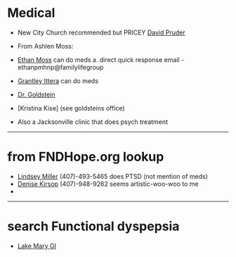 # Medical
* New City Church recommended but PRICEY [David Pruder](https://psychiatrypsychotherapypllc.com)
* From Ashlen Moss:
* [Ethan Moss](https://familylifecounselingcenter.com/licensed-clinicians/#brxe-emtngi) can do meds
    a. direct quick response email - ethanpmhnp@familylifegroup
* [Grantley Ittera](https://brainandmindinstitute.com) can do meds
* [Dr. Goldstein](https://winterpark.md)

* [Kristina Kise] (see goldsteins office)
 
* Also a Jacksonville clinic that does psych treatment
    
---
# from FNDHope.org lookup
* [Lindsey Miller](https://oviedocounselingassociates.com/)  (407)-493-5465  does PTSD (not mention of meds)
* [Denise Kirsop](https://www.facebook.com/DeniseKirsop.LMHC) (407)-948-9262 seems artistic-woo-woo to me
* 
---
# search Functional dyspepsia
* [Lake Mary GI](https://greaterorlandogi.com/2021/08/31/functional-dyspepsia/)

  
  
